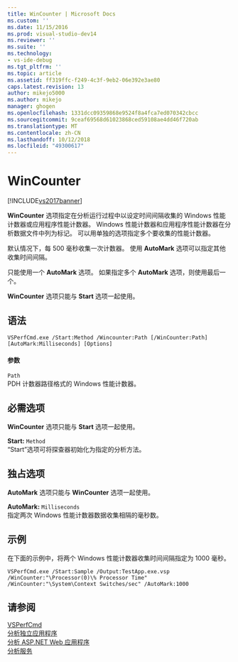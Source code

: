 ```yaml
---
title: WinCounter | Microsoft Docs
ms.custom: ''
ms.date: 11/15/2016
ms.prod: visual-studio-dev14
ms.reviewer: ''
ms.suite: ''
ms.technology:
- vs-ide-debug
ms.tgt_pltfrm: ''
ms.topic: article
ms.assetid: ff319ffc-f249-4c3f-9eb2-06e392e3ae80
caps.latest.revision: 13
author: mikejo5000
ms.author: mikejo
manager: ghogen
ms.openlocfilehash: 1331dcc09359868e9524f8a4fca7ed070342cbcc
ms.sourcegitcommit: 9ceaf69568d61023868ced59108ae4dd46f720ab
ms.translationtype: MT
ms.contentlocale: zh-CN
ms.lasthandoff: 10/12/2018
ms.locfileid: "49300617"
---
```

# <a name="wincounter"></a>WinCounter
[!INCLUDE[vs2017banner](../includes/vs2017banner.md)]

**WinCounter** 选项指定在分析运行过程中以设定时间间隔收集的 Windows 性能计数器或应用程序性能计数器。 Windows 性能计数器和应用程序性能计数器在分析数据文件中列为标记。 可以用单独的选项指定多个要收集的性能计数器。  
  
 默认情况下，每 500 毫秒收集一次计数器。 使用 **AutoMark** 选项可以指定其他收集时间间隔。  
  
 只能使用一个 **AutoMark** 选项。 如果指定多个 **AutoMark** 选项，则使用最后一个。  
  
 **WinCounter** 选项只能与 **Start** 选项一起使用。  
  
## <a name="syntax"></a>语法  
  
```  
VSPerfCmd.exe /Start:Method /Wincounter:Path [/WinCounter:Path] [AutoMark:Milliseconds] [Options]  
```  
  
#### <a name="parameters"></a>参数  
 `Path`  
 PDH 计数器路径格式的 Windows 性能计数器。  
  
## <a name="required-options"></a>必需选项  
 **WinCounter** 选项只能与 **Start** 选项一起使用。  
  
 **Start:** `Method`  
 “Start”选项可将探查器初始化为指定的分析方法。  
  
## <a name="exclusive-options"></a>独占选项  
 **AutoMark** 选项只能与 **WinCounter** 选项一起使用。  
  
 **AutoMark:** `Milliseconds`  
 指定两次 Windows 性能计数器数据收集相隔的毫秒数。  
  
## <a name="example"></a>示例  
 在下面的示例中，将两个 Windows 性能计数器收集时间间隔指定为 1000 毫秒。  
  
```  
VSPerfCmd.exe /Start:Sample /Output:TestApp.exe.vsp /WinCounter:"\Processor(0)\% Processor Time" /WinCounter:"\System\Context Switches/sec" /AutoMark:1000  
```  
  
## <a name="see-also"></a>请参阅  
 [VSPerfCmd](../profiling/vsperfcmd.md)   
 [分析独立应用程序](../profiling/command-line-profiling-of-stand-alone-applications.md)   
 [分析 ASP.NET Web 应用程序](../profiling/command-line-profiling-of-aspnet-web-applications.md)   
 [分析服务](../profiling/command-line-profiling-of-services.md)



